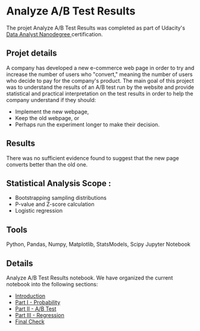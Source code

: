 # Analyze A/B Test Results

The projet Analyze A/B Test Results was completed as part of Udacity's <a href="https://www.udacity.com/course/data-analyst-nanodegree--nd002"> Data Analyst Nanodegree </a> certification.

## Projet details  
A company has developed a new e-commerce web page in order to try and increase the number of users who "convert," meaning the number of users who decide to pay for the company's product. The main goal of this project was to understand the results of an A/B test run by the website and provide statistical and practical interpretation on the test results in order to help the company understand if they should:
- Implement the new webpage, 
- Keep the old webpage, or 
- Perhaps run the experiment longer to make their decision.

## Results
There was no sufficient evidence found to suggest that the new page converts better than the old one.

## Statistical Analysis Scope :
- Bootstrapping sampling distributions
- P-value and Z-score calculation
- Logistic regression

## Tools
Python, Pandas, Numpy, Matplotlib, StatsModels, Scipy
Jupyter Notebook

## Details
Analyze A/B Test Results notebook. We have organized the current notebook into the following sections: 
- [Introduction](#intro)
- [Part I - Probability](#probability)
- [Part II - A/B Test](#ab_test)
- [Part III - Regression](#regression)
- [Final Check](#finalcheck)
